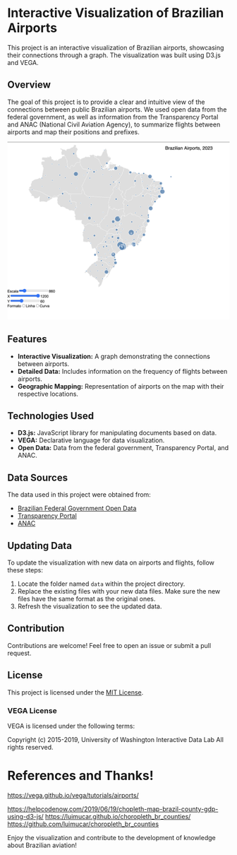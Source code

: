 # Interactive Visualization of Brazilian Airports

This project is an interactive visualization of Brazilian airports, showcasing their connections through a graph. The visualization was built using D3.js and VEGA.

## Overview

The goal of this project is to provide a clear and intuitive view of the connections between public Brazilian airports. We used open data from the federal government, as well as information from the Transparency Portal and ANAC (National Civil Aviation Agency), to summarize flights between airports and map their positions and prefixes.

![Exemplo](map.png)

## Features

- **Interactive Visualization:** A graph demonstrating the connections between airports.
- **Detailed Data:** Includes information on the frequency of flights between airports.
- **Geographic Mapping:** Representation of airports on the map with their respective locations.

## Technologies Used

- **D3.js:** JavaScript library for manipulating documents based on data.
- **VEGA:** Declarative language for data visualization.
- **Open Data:** Data from the federal government, Transparency Portal, and ANAC.

## Data Sources

The data used in this project were obtained from:

- [Brazilian Federal Government Open Data](https://dados.gov.br)
- [Transparency Portal](https://www.portaltransparencia.gov.br)
- [ANAC](https://www.anac.gov.br)

## Updating Data

To update the visualization with new data on airports and flights, follow these steps:

1. Locate the folder named `data` within the project directory.
2. Replace the existing files with your new data files. Make sure the new files have the same format as the original ones.
3. Refresh the visualization to see the updated data.

## Contribution

Contributions are welcome! Feel free to open an issue or submit a pull request.

## License

This project is licensed under the [MIT License](LICENSE).

### VEGA License

VEGA is licensed under the following terms:

Copyright (c) 2015-2019, University of Washington Interactive Data Lab
All rights reserved.

# References and Thanks!
https://vega.github.io/vega/tutorials/airports/


https://helpcodenow.com/2019/06/19/chopleth-map-brazil-county-gdp-using-d3-js/
https://luimucar.github.io/choropleth_br_counties/
https://github.com/luimucar/choropleth_br_counties

Enjoy the visualization and contribute to the development of knowledge about Brazilian aviation!
